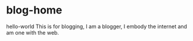 # blog-home
hello-world
This is for blogging, I am a blogger, I embody the internet and am one with the web.
